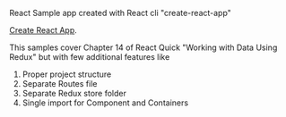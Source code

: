 React Sample app created with React cli "create-react-app"


[Create React App](https://github.com/facebookincubator/create-react-app).


This samples cover Chapter 14 of React Quick "Working with Data Using Redux" 
but with few additional features like

1) Proper project structure
2) Separate Routes file
3) Separate Redux store folder
4) Single import for Component and Containers